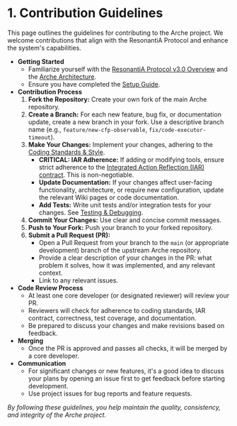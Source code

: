 # 1. Contribution Guidelines

<!--
Instruction for AI Assistant (e.g., Cursor) or Keyholder populating the Wiki:
Detail the process for contributions: fork, branch, PR, code review, IAR adherence.
-->

This page outlines the guidelines for contributing to the Arche project. We welcome contributions that align with the ResonantiA Protocol and enhance the system's capabilities.

*   **Getting Started**
    *   Familiarize yourself with the [ResonantiA Protocol v3.0 Overview](../01_ResonantiA_Protocol_v3_0/README.md) and the [Arche Architecture](../04_Arche_Architecture_And_Internals/README.md).
    *   Ensure you have completed the [Setup Guide](../02_Getting_Started_with_Arche/02_Setup_Guide.md).
*   **Contribution Process**
    1.  **Fork the Repository:** Create your own fork of the main Arche repository.
    2.  **Create a Branch:** For each new feature, bug fix, or documentation update, create a new branch in your fork. Use a descriptive branch name (e.g., `feature/new-cfp-observable`, `fix/code-executor-timeout`).
    3.  **Make Your Changes:** Implement your changes, adhering to the [Coding Standards & Style](./02_Coding_Standards_And_Style.md).
        *   **CRITICAL: IAR Adherence:** If adding or modifying tools, ensure strict adherence to the [Integrated Action Reflection (IAR) contract](../04_Arche_Architecture_And_Internals/04_Action_Registry_and_Tool_Integration.md#the-integrated-action-reflection-iar-contract-mandatory-for-all-tools). This is non-negotiable.
        *   **Update Documentation:** If your changes affect user-facing functionality, architecture, or require new configuration, update the relevant Wiki pages or code documentation.
        *   **Add Tests:** Write unit tests and/or integration tests for your changes. See [Testing & Debugging](./06_Testing_And_Debugging.md).
    4.  **Commit Your Changes:** Use clear and concise commit messages.
    5.  **Push to Your Fork:** Push your branch to your forked repository.
    6.  **Submit a Pull Request (PR):**
        *   Open a Pull Request from your branch to the `main` (or appropriate development) branch of the upstream Arche repository.
        *   Provide a clear description of your changes in the PR: what problem it solves, how it was implemented, and any relevant context.
        *   Link to any relevant issues.
*   **Code Review Process**
    *   At least one core developer (or designated reviewer) will review your PR.
    *   Reviewers will check for adherence to coding standards, IAR contract, correctness, test coverage, and documentation.
    *   Be prepared to discuss your changes and make revisions based on feedback.
*   **Merging**
    *   Once the PR is approved and passes all checks, it will be merged by a core developer.
*   **Communication**
    *   For significant changes or new features, it's a good idea to discuss your plans by opening an issue first to get feedback before starting development.
    *   Use project issues for bug reports and feature requests.

*By following these guidelines, you help maintain the quality, consistency, and integrity of the Arche project.* 